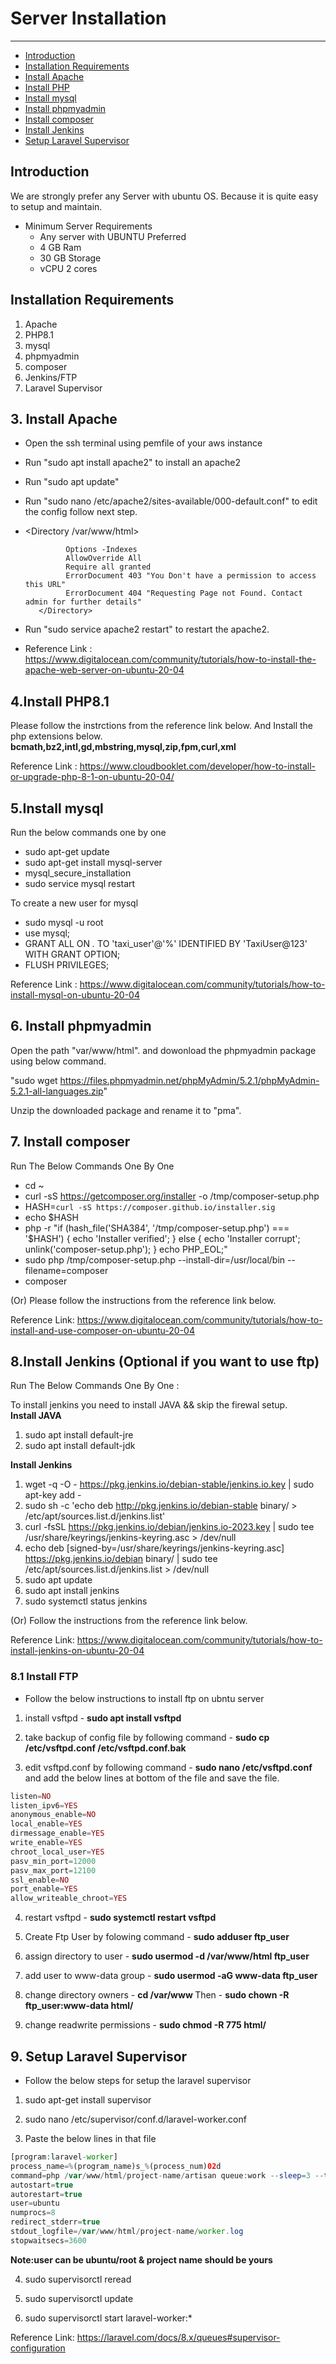 # Server Installation

---

- [Introduction](#section-1)
- [Installation Requirements](#section-2)
- [Install Apache](#section-5)
- [Install PHP](#section-6)
- [Install mysql](#section-7)
- [Install phpmyadmin](#section-8)
- [Install composer](#section-9)
- [Install Jenkins](#section-10)
- [Setup Laravel Supervisor](#section-12)

<a name="section-1"></a>
## Introduction

We are strongly prefer any Server with ubuntu OS. Because it is quite easy to setup and maintain.

* Minimum Server Requirements
    * Any server with UBUNTU Preferred
    * 4 GB Ram
    * 30 GB Storage
    * vCPU 2 cores

<a name="section-2"></a>
## Installation Requirements

1. Apache
2. PHP8.1
3. mysql
4. phpmyadmin
5. composer
6. Jenkins/FTP
7. Laravel Supervisor


<a name="section-3"></a>

<a name="section-5"></a>
## 3. Install Apache

* Open the ssh terminal using pemfile of your aws instance

* Run "sudo apt install apache2" to install an apache2

* Run "sudo apt update"

* Run "sudo nano /etc/apache2/sites-available/000-default.conf" to edit the config follow next step.

*  <Directory /var/www/html>

                Options -Indexes
                AllowOverride All
                Require all granted
                ErrorDocument 403 "You Don't have a permission to access this URL"
                ErrorDocument 404 "Requesting Page not Found. Contact admin for further details"
          </Directory>
* Run "sudo service apache2 restart" to restart the apache2.

* Reference Link : https://www.digitalocean.com/community/tutorials/how-to-install-the-apache-web-server-on-ubuntu-20-04

<a name="section-6"></a>
## 4.Install PHP8.1
Please follow the instrctions from the reference link below. And Install the php extensions below.
<strong>bcmath,bz2,intl,gd,mbstring,mysql,zip,fpm,curl,xml</strong>

Reference Link :  https://www.cloudbooklet.com/developer/how-to-install-or-upgrade-php-8-1-on-ubuntu-20-04/

<a name="section-7"></a>
## 5.Install mysql
Run the below commands one by one

* sudo apt-get update
* sudo apt-get install mysql-server
* mysql_secure_installation
* sudo service mysql restart

To create a new user for mysql

* sudo mysql -u root
* use mysql;
* GRANT ALL ON *.* TO 'taxi_user'@'%' IDENTIFIED BY 'TaxiUser@123' WITH GRANT OPTION;
* FLUSH PRIVILEGES;

Reference Link : https://www.digitalocean.com/community/tutorials/how-to-install-mysql-on-ubuntu-20-04

<a name="section-8"></a>
## 6. Install phpmyadmin

Open the path "var/www/html". and dowonload the phpmyadmin package using below command.

 "sudo wget https://files.phpmyadmin.net/phpMyAdmin/5.2.1/phpMyAdmin-5.2.1-all-languages.zip"

Unzip the downloaded package and rename it to "pma".

<a name="section-9"></a>
## 7. Install composer
Run The Below Commands One By One

* cd ~
* curl -sS https://getcomposer.org/installer -o /tmp/composer-setup.php
* HASH=`curl -sS https://composer.github.io/installer.sig`
* echo $HASH 
* php -r "if (hash_file('SHA384', '/tmp/composer-setup.php') === '$HASH') { echo 'Installer verified'; } else { echo 'Installer corrupt'; unlink('composer-setup.php'); } echo PHP_EOL;"
* sudo php /tmp/composer-setup.php --install-dir=/usr/local/bin --filename=composer
* composer

(Or) Please follow the instructions from the reference link below.


Reference Link: https://www.digitalocean.com/community/tutorials/how-to-install-and-use-composer-on-ubuntu-20-04

<a name="section-10"> </a>
## 8.Install Jenkins (Optional if you want to use ftp)
Run The Below Commands One By One :

To install jenkins you need to install JAVA && skip the firewal setup. 
<br>
<strong> Install JAVA  </strong>

1. sudo apt install default-jre
2. sudo apt install default-jdk

<strong> Install Jenkins  </strong>
1. wget -q -O - https://pkg.jenkins.io/debian-stable/jenkins.io.key | sudo apt-key add -
2. sudo sh -c 'echo deb http://pkg.jenkins.io/debian-stable binary/ > /etc/apt/sources.list.d/jenkins.list'
3. curl -fsSL https://pkg.jenkins.io/debian/jenkins.io-2023.key | sudo tee \
/usr/share/keyrings/jenkins-keyring.asc > /dev/null
4. echo deb [signed-by=/usr/share/keyrings/jenkins-keyring.asc] \
https://pkg.jenkins.io/debian binary/ | sudo tee \
/etc/apt/sources.list.d/jenkins.list > /dev/null  
5. sudo apt update
6. sudo apt install jenkins
7. sudo systemctl status jenkins

(Or) Follow the instructions from the reference link below.

Reference Link: https://www.digitalocean.com/community/tutorials/how-to-install-jenkins-on-ubuntu-20-04

### 8.1 Install FTP

* Follow the below instructions to install ftp on ubntu server

1. install vsftpd - <strong>sudo apt install vsftpd</strong>

2. take backup of config file by following command - <strong>sudo cp /etc/vsftpd.conf /etc/vsftpd.conf.bak</strong>

3. edit vsftpd.conf by following command - <strong>sudo nano /etc/vsftpd.conf</strong> and add the below lines at bottom of the file and save the file.

```php
listen=NO
listen_ipv6=YES
anonymous_enable=NO
local_enable=YES
dirmessage_enable=YES
write_enable=YES
chroot_local_user=YES
pasv_min_port=12000
pasv_max_port=12100
ssl_enable=NO
port_enable=YES
allow_writeable_chroot=YES
```

4. restart vsftpd - <strong>sudo systemctl restart vsftpd</strong>

5. Create Ftp User by folowing command - <strong> sudo adduser ftp_user</strong>

6. assign directory to user - <strong> sudo usermod -d /var/www/html ftp_user</strong>

7. add user to www-data group - <strong> sudo usermod -aG www-data ftp_user </strong>

8. change directory owners - <strong> cd /var/www </strong> Then - <strong> sudo chown -R ftp_user:www-data html/</strong>

9. change readwrite permissions - <strong>sudo chmod -R 775 html/ </strong>

<a name="section-12"> </a>
## 9. Setup Laravel Supervisor

* Follow the below steps for setup the laravel supervisor

1. sudo apt-get install supervisor

2. sudo nano /etc/supervisor/conf.d/laravel-worker.conf

3. Paste the below lines in that file

```php
[program:laravel-worker]
process_name=%(program_name)s_%(process_num)02d
command=php /var/www/html/project-name/artisan queue:work --sleep=3 --tries=3
autostart=true
autorestart=true
user=ubuntu
numprocs=8
redirect_stderr=true
stdout_logfile=/var/www/html/project-name/worker.log
stopwaitsecs=3600
```

<strong>Note:user can be ubuntu/root & project name should be yours</strong>

4. sudo supervisorctl reread

5. sudo supervisorctl update

6. sudo supervisorctl start laravel-worker:*

Reference Link: https://laravel.com/docs/8.x/queues#supervisor-configuration

